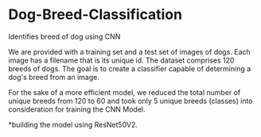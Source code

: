 # Dog-Breed-Classification
Identifies breed of dog using CNN

 We are provided with a training set and a test set of images of dogs. Each image has a filename that is its unique id. The dataset comprises 120 breeds of dogs. The goal is to create a classifier capable of determining a dog's breed from an image.
 
 For the sake of a more efficient model, we reduced the total number of unique breeds from 120 to 60 and took only 5 unique breeds (classes) into consideration for training the CNN Model.
 
 *building the model using ResNet50V2.
 
 
